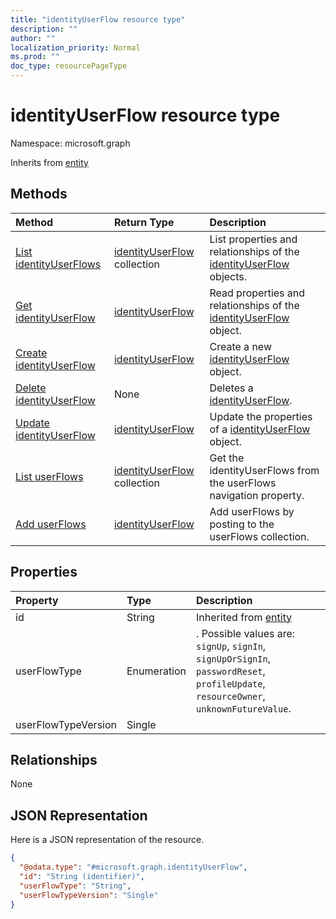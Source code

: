 ```yaml
---
title: "identityUserFlow resource type"
description: ""
author: ""
localization_priority: Normal
ms.prod: ""
doc_type: resourcePageType
---
```


# identityUserFlow resource type


Namespace: microsoft.graph




Inherits from [entity](../resources/entity.md)

## Methods
|Method|Return Type|Description|
|:---|:---|:---|
|[List identityUserFlows](../api/identityuserflow-list.md)|[identityUserFlow](../resources/identityuserflow.md) collection|List properties and relationships of the [identityUserFlow](../resources/identityuserflow.md) objects.|
|[Get identityUserFlow](../api/identityuserflow-get.md)|[identityUserFlow](../resources/identityuserflow.md)|Read properties and relationships of the [identityUserFlow](../resources/identityuserflow.md) object.|
|[Create identityUserFlow](../api/identityuserflow-create.md)|[identityUserFlow](../resources/identityuserflow.md)|Create a new [identityUserFlow](../resources/identityuserflow.md) object.|
|[Delete identityUserFlow](../api/identityuserflow-delete.md)|None|Deletes a [identityUserFlow](../resources/identityuserflow.md).|
|[Update identityUserFlow](../api/identityuserflow-update.md)|[identityUserFlow](../resources/identityuserflow.md)|Update the properties of a [identityUserFlow](../resources/identityuserflow.md) object.|
|[List userFlows](../api/identitycontainer-list-userflows.md)|[identityUserFlow](../resources/identityuserflow.md) collection|Get the identityUserFlows from the userFlows navigation property.|
|[Add userFlows](../api/identitycontainer-post-userflows.md)|[identityUserFlow](../resources/identityuserflow.md)|Add userFlows by posting to the userFlows collection.|

## Properties
|Property|Type|Description|
|:---|:---|:---|
|id|String| Inherited from [entity](../resources/entity.md)|
|userFlowType|Enumeration|. Possible values are: `signUp`, `signIn`, `signUpOrSignIn`, `passwordReset`, `profileUpdate`, `resourceOwner`, `unknownFutureValue`.|
|userFlowTypeVersion|Single||

## Relationships
None

## JSON Representation
Here is a JSON representation of the resource.
<!-- {
  "blockType": "resource",
  "keyProperty": "id",
  "@odata.type": "microsoft.graph.identityUserFlow",
  "baseType": "microsoft.graph.entity",
  "openType": false
}
-->
``` json
{
  "@odata.type": "#microsoft.graph.identityUserFlow",
  "id": "String (identifier)",
  "userFlowType": "String",
  "userFlowTypeVersion": "Single"
}
```


